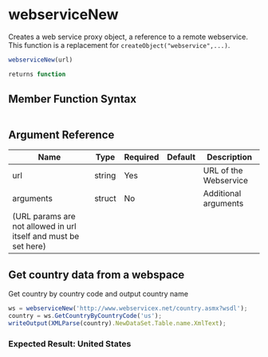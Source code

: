 # webserviceNew

Creates a web service proxy object, a reference to a remote webservice. This function is a replacement for `createObject("webservice",...)`.

```javascript
webserviceNew(url)
```

```javascript
returns function
```

## Member Function Syntax

```javascript

```

## Argument Reference

| Name | Type | Required | Default | Description |
| --- | --- | --- | --- | --- |
| url | string | Yes |  | URL of the Webservice |
| arguments | struct | No |  | Additional arguments
(URL params are not allowed in url itself and must be set here) |

## Get country data from a webspace

Get country by country code and output country name

```javascript
ws = webserviceNew('http://www.webservicex.net/country.asmx?wsdl');
country = ws.GetCountryByCountryCode('us');
writeOutput(XMLParse(country).NewDataSet.Table.name.XmlText);
```

### Expected Result: United States
